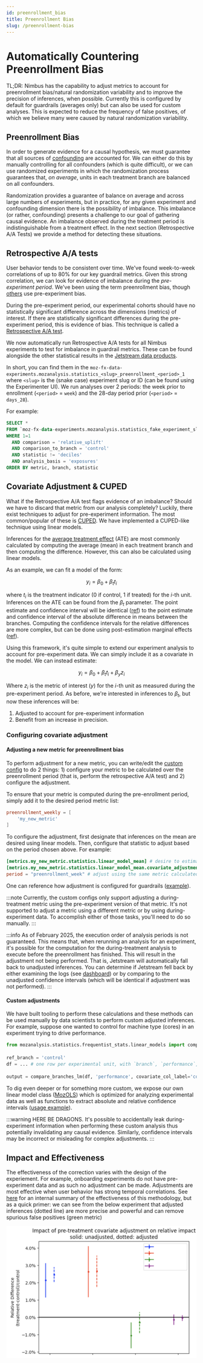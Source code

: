 ```yaml
---
id: preenrollment_bias
title: Preenrollment Bias
slug: /preenrollment-bias
---
```


# Automatically Countering Preenrollment Bias

TL;DR: Nimbus has the capability to adjust metrics to account for preenrollment bias/natural randomization variability and to improve the precision of inferences, when possible. Currently this is configured by default for guardrails (averages only) but can also be used for custom analyses. This is expected to reduce the frequency of false positives, of which we believe many were caused by natural randomization variability.

## Preenrollment Bias

In order to generate evidence for a causal hypothesis, we must guarantee that all sources of [confounding](https://en.wikipedia.org/wiki/Confounding) are accounted for. We can either do this by manually controlling for all confounders (which is quite difficult), or we can use randomized experiments in which the randomization process guarantees that, _on average_, units in each treatment branch are balanced on all confounders.

Randomization provides a guarantee of balance on average and across large numbers of experiments, but in practice, for any given experiment and confounding dimension there is the possibility of imbalance. This imbalance (or rather, confounding) presents a challenge to our goal of gathering causal evidence. An imbalance observed during the treatment period is indistinguishable from a treatment effect. In the next section (Retrospective A/A Tests) we provide a method for detecting these situations.

## Retrospective A/A tests

User behavior tends to be consistent over time. We've found week-to-week correlations of up to 80% for our key guardrail metrics. Given this strong correlation, we can look for evidence of imbalance during the _pre-experiment period_. We've been using the term preenrollment bias, though [others](https://www.statsig.com/blog/pre-experiment-bias-detection-statsig) use pre-experiment bias.

During the pre-experiment period, our experimental cohorts should have no statistically significant difference across the dimensions (metrics) of interest. If there are statistically significant differences during the pre-experiment period, this is evidence of bias. This technique is called a [Retrospective A/A test](https://www.microsoft.com/en-us/research/articles/patterns-of-trustworthy-experimentation-pre-experiment-stage/).

We now automatically run Retrospective A/A tests for all Nimbus experiments to test for imbalance in guardrail metrics. These can be found alongside the other statistical results in the [Jetstream data products](https://docs.telemetry.mozilla.org/datasets/jetstream.html#statistics-tables).

In short, you can find them in the `moz-fx-data-experiments.mozanalysis.statistics_<slug>_preenrollment_<period>_1` where `<slug>` is the (snake case) experiment slug or ID (can be found using the Experimenter UI). We run analyses over 2 periods: the week prior to enrollment (`<period>` = `week`) and the 28-day period prior (`<period>` = `days_28`).

For example:

```sql
SELECT *
FROM `moz-fx-data-experiments.mozanalysis.statistics_fake_experiment_slug_preenrollment_week_1`
WHERE 1=1
  AND comparison = 'relative_uplift'
  AND comparison_to_branch = 'control'
  AND statistic != 'deciles'
  AND analysis_basis = 'exposures'
ORDER BY metric, branch, statistic
```

## Covariate Adjustment & CUPED

What if the Retrospective A/A test flags evidence of an imbalance? Should we have to discard that metric from our analysis completely? Luckily, there exist techniques to adjust for pre-experiment information. The most common/popular of these is [CUPED](https://www.statsig.com/blog/cuped). We have implemented a CUPED-like technique using linear models.

Inferences for the [average treatment effect](https://en.wikipedia.org/wiki/Average_treatment_effect) (ATE) are most commonly calculated by computing the average (mean) in each treatment branch and then computing the difference. However, this can also be calculated using linear models.

As an example, we can fit a model of the form:

$$y_i = \beta_0 + \beta_t t_i$$

where $t_i$ is the treatment indicator (0 if control, 1 if treated) for the $i$-th unit. Inferences on the ATE can be found from the $\beta_t$ parameter. The point estimate and confidence interval will be identical ([ref](https://www.refsmmat.com/courses/727/lecture-notes/linear-models.html#sec-ols-framework)) to the point estimate and confidence interval of the absolute difference in means between the branches. Computing the confidence intervals for the relative differences are more complex, but can be done using post-estimation marginal effects ([ref](https://stats.stackexchange.com/questions/646454/inferences-on-ratio-of-branch-means-in-randomized-experiment/646462#646462)).

Using this framework, it's quite simple to extend our experiment analysis to account for pre-experiment data. We can simply include it as a covariate in the model. We can instead estimate:

$$y_i = \beta_0 + \beta_t t_i + \beta_y z_i$$

Where $z_i$ is the metric of interest ($y$) for the $i$-th unit as measured during the pre-experiment period. As before, we're interested in inferences to $\beta_t$, but now these inferences will be:

1. Adjusted to account for pre-experiment information
2. Benefit from an increase in precision.

### Configuring covariate adjustment

#### Adjusting a new metric for preenrollment bias

To perform adjustment for a new metric, you can write/edit the [custom config](../jetstream/configuration.md#custom-experiment-configurations) to do 2 things: 1) configure your metric to be calculated over the preenrollment period (that is, perform the retrospective A/A test) and 2) configure the adjustment.

To ensure that your metric is computed during the pre-enrollment period, simply add it to the desired period metric list:

```toml
preenrollment_weekly = [
    'my_new_metric'
]
```

To configure the adjustment, first designate that inferences on the mean are desired using linear models. Then, configure that statistic to adjust based on the period chosen above. For example:

```toml
[metrics.my_new_metric.statistics.linear_model_mean] # desire to estimate the mean using linear models
[metrics.my_new_metric.statistics.linear_model_mean.covariate_adjustment] # desire to adjust that estimate
period = "preenrollment_week" # adjust using the same metric calculated during the week prior to enrollment
```

One can reference how adjustment is configured for guardrails ([example](https://github.com/mozilla/metric-hub/blob/57cd56a2fee4ed441a172a7c6cfac10a45d3fb3e/jetstream/defaults/firefox_desktop.toml#L33-L67)).

:::note
Currently, the custom configs only support adjusting a during-treatment metric using the pre-experiment version of that metric. It's not supported to adjust a metric using a different metric or by using during-experiment data. To accomplish either of those tasks, you'll need to do so manually.
:::

:::info
As of February 2025, the execution order of analysis periods is not guaranteed. This means that, when rerunning an analysis for an experiment, it's possible for the computation for the during-treatment analysis to execute before the preenrollment has finished. This will result in the adjustment not being performed. That is, Jetstream will automatically fall back to unadjusted inferences. You can determine if Jetstream fell back by either examining the logs (see [dashboard](https://mozilla.cloud.looker.com/dashboards/246?Experiment=&Timestamp+Date=14+day&Log+Level=ERROR%2CWARNING)) or by comparing to the unadjusted confidence intervals (which will be identical if adjustment was not performed).
:::

#### Custom adjustments

We have built tooling to perform these calculations and these methods can be used manually by data scientists to perform custom adjusted inferences. For example, suppose one wanted to control for machine type (cores) in an experiment trying to drive performance.

```python
from mozanalysis.statistics.frequentist_stats.linear_models import compare_branches_lm

ref_branch = 'control'
df = ... # one row per experimental unit, with `branch`, `performance`, and `cores` as columns

output = compare_branches_lm(df, 'performance', covariate_col_label='cores')
```

To dig even deeper or for something more custom, we expose our own linear model class ([MozOLS](https://github.com/mozilla/mozanalysis/blob/main/src/mozanalysis/frequentist_stats/linear_models/classes.py)) which is optimized for analyzing experimental data as well as functions to extract absolute and relative confidence intervals ([usage example](https://github.com/mozilla/mozanalysis/blob/main/src/mozanalysis/frequentist_stats/linear_models/functions.py#L505-L526)).

:::warning
HERE BE DRAGONS. It's possible to accidentally leak during-experiment information when performing these custom analysis thus potentially invalidating any causal evidence. Similarly, confidence intervals may be incorrect or misleading for complex adjustments.
:::

## Impact and Effectiveness

The effectiveness of the correction varies with the design of the experiement. For example, onboarding experiments do not have pre-experiment data and as such no adjustment can be made. Adjustments are most effective when user behavior has strong temporal correlations. See [here](https://docs.google.com/document/d/19iyqEidsEOYCPxHWi-3azqtlEqXL-46pttJ2GA7jSW8/edit?tab=t.0) for an internal summary of the effectiveness of this methodology, but as a quick primer: we can see from the below experiment that adjusted inferences (dotted line) are more precise and powerful and can remove spurious false positives (green metric)

![example](../../../static/img/preenrollment_example.png)
